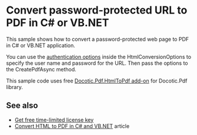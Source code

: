 # Convert password-protected URL to PDF in C# or VB.NET
This sample shows how to convert a password-protected web page to PDF in C# or VB.NET application.

You can use the [authentication options](https://bitmiracle.com/pdf-library/api/htmltopdf/authenticationoptions) inside the HtmlConversionOptions to specify the user name and password for the URL. Then pass the options to the CreatePdfAsync method.

This sample code uses free [Docotic.Pdf.HtmlToPdf add-on](https://www.nuget.org/packages/BitMiracle.Docotic.Pdf.HtmlToPdf/) for Docotic.Pdf library.

## See also
* [Get free time-limited license key](https://bitmiracle.com/pdf-library/download-pdf-library.aspx)
* [Convert HTML to PDF in C# and VB.NET](https://bitmiracle.com/pdf-library/html-to-pdf.aspx) article